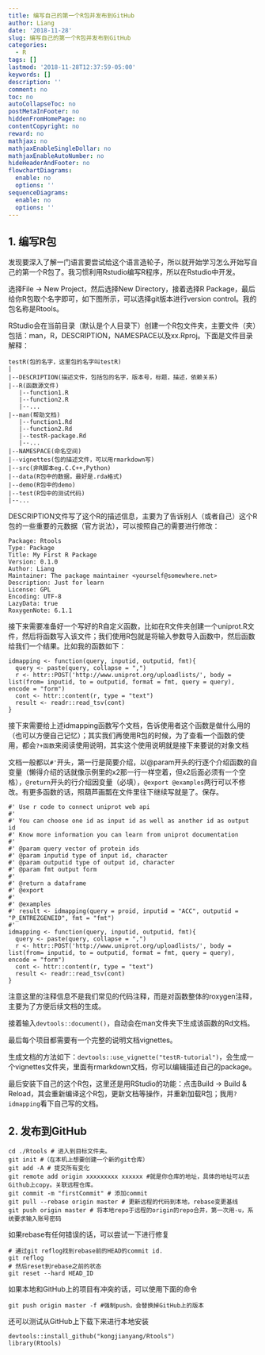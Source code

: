 ```yaml
---
title: 编写自己的第一个R包并发布到GitHub
author: Liang
date: '2018-11-28'
slug: 编写自己的第一个R包并发布到GitHub
categories:
  - R
tags: []
lastmod: '2018-11-28T12:37:59-05:00'
keywords: []
description: ''
comment: no
toc: no
autoCollapseToc: no
postMetaInFooter: no
hiddenFromHomePage: no
contentCopyright: no
reward: no
mathjax: no
mathjaxEnableSingleDollar: no
mathjaxEnableAutoNumber: no
hideHeaderAndFooter: no
flowchartDiagrams:
  enable: no
  options: ''
sequenceDiagrams:
  enable: no
  options: ''
---
```


## 1. 编写R包

发现要深入了解一门语言要尝试给这个语言造轮子，所以就开始学习怎么开始写自己的第一个R包了。我习惯利用Rstudio编写R程序，所以在Rstudio中开发。

选择File -> New Project，然后选择New Directory，接着选择R Package，最后给你R包取个名字即可，如下图所示，可以选择git版本进行version control。我的包名称是Rtools。

RStudio会在当前目录（默认是个人目录下）创建一个R包文件夹，主要文件（夹）包括：man，R，DESCRIPTION，NAMESPACE以及xx.Rproj。下面是文件目录解释：

```
testR(包的名字，这里包的名字叫testR)
|
|--DESCRIPTION(描述文件，包括包的名字，版本号，标题，描述，依赖关系)
|--R(函数源文件)
   |--function1.R
   |--function2.R
   |--...
|--man(帮助文档)
   |--function1.Rd
   |--function2.Rd
   |--testR-package.Rd
   |--...
|--NAMESPACE(命名空间)
|--vignettes(包的描述文件，可以用rmarkdown写)
|--src(非R脚本eg.C.C++,Python)
|--data(R包中的数据，最好是.rda格式)
|--demo(R包中的demo)
|--test(R包中的测试代码)
|--...
```

DESCRIPTION文件写了这个R的描述信息，主要为了告诉别人（或者自己）这个R包的一些重要的元数据（官方说法），可以按照自己的需要进行修改：

```
Package: Rtools
Type: Package
Title: My First R Package
Version: 0.1.0
Author: Liang
Maintainer: The package maintainer <yourself@somewhere.net>
Description: Just for learn
License: GPL
Encoding: UTF-8
LazyData: true
RoxygenNote: 6.1.1
```

接下来需要准备好一个写好的R自定义函数，比如在R文件夹创建一个uniprot.R文件，然后将函数写入该文件；我们使用R包就是将输入参数导入函数中，然后函数给我们一个结果。比如我的函数如下：

```
idmapping <- function(query, inputid, outputid, fmt){
  query <- paste(query, collapse = ",")
  r <- httr::POST('http://www.uniprot.org/uploadlists/', body = list(from= inputid, to = outputid, format = fmt, query = query), encode = "form")
  cont <- httr::content(r, type = "text")
  result <- readr::read_tsv(cont)
}
```

接下来需要给上述idmapping函数写个文档，告诉使用者这个函数是做什么用的（也可以方便自己记忆）；其实我们再使用R包的时候，为了查看一个函数的使用，都会`?+函数`来阅读使用说明，其实这个使用说明就是接下来要说的对象文档

文档一般都以`#'`开头，第一行是简要介绍，以@param开头的行逐个介绍函数的自变量（懒得介绍的话就像示例里的x2那一行一样空着，但x2后面必须有一个空格），`@return`开头的行介绍因变量（必填），`@export @examples`两行可以不修改。有更多函数的话，照葫芦画瓢在文件里往下继续写就是了。保存。

```
#' Use r code to connect uniprot web api
#'
#' You can choose one id as input id as well as another id as output id
#' Know more information you can learn from uniprot documentation
#'
#' @param query vector of protein ids
#' @param inputid type of input id, character
#' @param outputid type of output id, character
#' @param fmt output form
#'
#' @return a dataframe
#' @export
#'
#' @examples
#' result <- idmapping(query = proid, inputid = "ACC", outputid = "P_ENTREZGENEID", fmt = "fmt")
#'
idmapping <- function(query, inputid, outputid, fmt){
  query <- paste(query, collapse = ",")
  r <- httr::POST('http://www.uniprot.org/uploadlists/', body = list(from= inputid, to = outputid, format = fmt, query = query), encode = "form")
  cont <- httr::content(r, type = "text")
  result <- readr::read_tsv(cont)
}
```

注意这里的注释信息不是我们常见的代码注释，而是对函数整体的roxygen注释，主要为了方便后续文档的生成。

接着输入`devtools::document()`，自动会在man文件夹下生成该函数的Rd文档。

最后每个项目都需要有一个完整的说明文档vignettes。

生成文档的方法如下：`devtools::use_vignette("testR-tutorial")`，会生成一个vignettes文件夹，里面有rmarkdown文档，你可以编辑描述自己的package。

最后安装下自己的这个R包，这里还是用RStudio的功能：点击Build -> Build & Reload，其会重新编译这个R包，更新文档等操作，并重新加载R包；我用`?idmapping`看下自己写的文档。

## 2. 发布到GitHub

```
cd ./Rtools # 进入到目标文件夹。
git init #（在本机上想要创建一个新的git仓库）
git add -A # 提交所有变化
git remote add origin xxxxxxxxx xxxxxx #就是你仓库的地址，具体的地址可以去Github上copy。关联远程仓库。
git commit -m "firstCommit" # 添加commit
git pull --rebase origin master # 更新远程的代码到本地，rebase变更基线
git push origin master # 将本地repo于远程的origin的repo合并，第一次用-u，系统要求输入账号密码
```

如果rebase有任何错误的话，可以尝试一下进行修复

```
# 通过git reflog找到rebase前的HEAD的commit id.
git reflog 
# 然后reset到rebase之前的状态
git reset --hard HEAD_ID
```

如果本地和GitHub上的项目有冲突的话，可以使用下面的命令

```
git push origin master -f #强制push，会替换掉GitHub上的版本
```

还可以测试从GitHub上下载下来进行本地安装

```
devtools::install_github("kongjianyang/Rtools")
library(Rtools)
```

